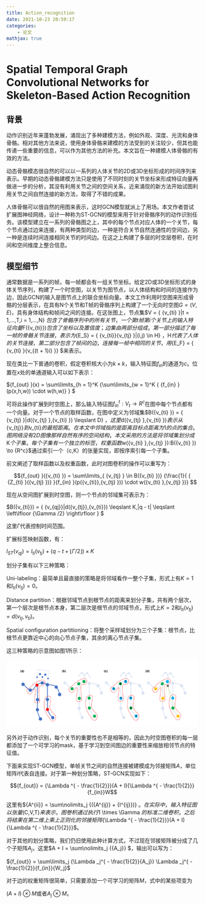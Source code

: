 ```yaml
---
title: Action_recognition
date: 2021-10-23 20:59:17
categories:
    - 论文
mathjax: true
---
```


# Spatial Temporal Graph Convolutional Networks for Skeleton-Based Action Recognition

## 背景

动作识别近年来蓬勃发展，涌现出了多种建模方法，例如外观、深度、光流和身体骨骼。相对其他方法来说，使用身体骨骼来建模的方法受到的关注较少，但其也能传递一些重要的信息，可以作为其他方法的补充。本文旨在一种建模人体骨骼的有效的方法。

动态骨骼模态很自然的可以以一系列的人体关节的2D或3D坐标形成的时间序列来表示。早期的动态骨骼建模方法只是使用了不同时刻的关节坐标来形成特征向量再做进一步的分析，其没有利用关节之间的空间关系，近来涌现的新方法开始试图利用关节之间自然连接的新方法，取得了不错的成果。

人体骨骼可以很自然的用图来表示，这时GCN模型就派上了用场。本文作者尝试扩展图神经网络，设计一种称为ST-GCN的模型来用于针对骨骼序列的动作识别任务。该模型建立在一系列的骨骼图之上，其中的每个节点对应人体的一个关节，每个节点通过边来连接，有两种类型的边，一种是符合关节自然连通性的空间边，另一种是连续时间连接相同关节的时间边。在这之上构建了多层的时空层卷积，在时间和空间维度上整合信息。

## 模型细节

通常数据是一系列的帧，每一帧都会有一组关节坐标。给定2D或3D坐标形式的身体关节序列，构建了一个时空图，以关节为图节点，以人体结构和时间的连接作为边，因此GCN的输入是图节点上的联合坐标向量。本文工作利用时空图来形成骨骼的分层表示，在具有N个关节和T帧的骨骼序列上构建了一个无向时空图$G = (V,E)$，具有身体结构和帧间之间的连接。在这张图上，节点集$V = \{ {v_{ti} }|t = 1,...,T,i = 1,...,N\} $包含了骨骼序列中的所有关节，一个第t帧第i个关节上的输入特征向量$F({v_{ti}})$包含了坐标以及置信度；边集由两部分组成，第一部分描述了每一帧的骨骼关节连接，表示为${E_S} = \{ {v_{ti}}{v_{tj} }|(i,j) \in H\} $，$H$代表了人体的关节连接，第二部分包含了帧间的边，连接每一帧中相同的关节，用${E_F} = \{ {v_{ti} }{v_{(t + 1)i} }\} $来表示。

现在类比一下普通的卷积，假定卷积核大小为$k \times k$，输入特征图$f_{in}$的通道为$c$。位置在$x$处的单通道输入可以如下表示：

${f_{out} }(x) = \sum\limits_{h = 1}^K {\sum\limits_{w = 1}^K { {f_{in} }(p(x,h,w)) \cdot w(h,w)} } $

可将此操作扩展到时空图上，那么输入特征图$f_{in}^t:{V_t} \to {R^c}$在图中每个节点都有一个向量。对于一个节点的取样函数，在图中定义为邻域集$B({v_{ti} }) = \{ {v_{tj} }|d({v_{tj} },{v_{ti} }) \leqslant D\} $，这里$d({v_{tj} },{v_{ti} })$表示从${v_{tj}}$到$v_{ti}$的最短距离。在本文中邻域指的是距离目标点距离为1的点的集合。图网络没有2D图像那样自然有序的空间结构，本文采用的方法是将邻域集划分成$K$个子集，每个子集有一个独立的标签，权重函数$w({v_{ti} },{v_{tj} }):B({v_{ti} }) \to {R^c}$通过索引一个（c,K）的张量实现，即按序索引每一个子集。

前文阐述了取样函数以及权重函数，此时对图卷积的操作可以重写为：

$${f_{out} }({v_{ti} }) = \sum\limits_{ {v_{tj} } \in B({v_{ti} })} {\frac{1}{ { {Z_{ti} }({v_{tj} })} }{f_{in} }(p({v_{ti}},{v_{tj} })) \cdot w({v_{ti} },{v_{tj} })} $$

现在从空间图扩展到时空图，则一个节点的邻域集可表示为：

$B({v_{ti}}) = \{ {v_{qj}}|d({v_{tj}},{v_{ti}}) \leqslant K,|q - t| \leqslant \left\lfloor {\Gamma /2} \right\rfloor \} $

这里$\Gamma$代表控制时间范围。

扩展标签映射函数，有：

${l_{ST}}({v_{qj}}) = {l_{ti}}({v_{tj}}) + (q - t + \left\lfloor {\Gamma /2} \right\rfloor ) \times K$

划分子集有以下三种策略：

Uni-labeling：最简单且最直接的策略是将邻域看作一整个子集，形式上有$K=1$和${l_{ti}}({v_{tj}}) = 0$。

Distance partition：根据邻域节点到根节点的距离来划分子集，共有两个层次，第一个层次是根节点本身，第二层次是根节点的邻域节点，形式上$K=2$和${l_{ti}}({v_{tj}}) = d({v_{tj}},{v_{ti}})$。

Spatial configuration partitioning：将整个采样域划分为三个子集：根节点，比根节点更靠近中心的向心节点子集，其余的离心节点子集。

这三种策略的示意图如图1所示：

![](\img\STG1.png)

另外对于动作识别，每个关节的重要性也不是相等的，因此为时空图卷积的每一层都添加了一个可学习的mask，基于学习到空间图边的重要性来缩放相邻节点的特征值。

下面来实现ST-GCN模型，单帧关节之间的自然连接被建模成为邻接矩阵$A$，单位矩阵$I$代表自连接。对于第一种划分策略，ST-GCN实现如下：

$${f_{out}} = {\Lambda ^{ - \frac{1}{2}}}(A + I){\Lambda ^{ - \frac{1}{2}}}{f_{in}}W$$

这里有${A^{ii}} = \sum\nolimits_j {({A^{ij}} + {I^{ij}})} $。在实际中，输入特征图以张量$(C,V,T)$来表示，图卷积通过执行$1 \times \Gamma $的标准二维卷积，之后将结果在第二维上乘上正则化的邻接矩阵${\Lambda ^{ - \frac{1}{2}}}(A + I){\Lambda ^{ - \frac{1}{2}}}$。

对于其他的划分策略，我们仍旧使用此种计算方式，不过现在邻接矩阵被分成了几个子矩阵$A_j$，这里$A + I = \sum\nolimits_j {{A_j}} $，输出可以写为：

${f_{out}} = \sum\limits_j {\Lambda _j^{ - \frac{1}{2}}{A_j}} \Lambda _j^{ - \frac{1}{2}}{f_{in}}{W_j}$

对于边的权重矩阵很简单，只需要添加一个可学习的矩阵$M$，式中的某些项变为

$(A + I) \otimes M$或者${A_j} \otimes M$。



